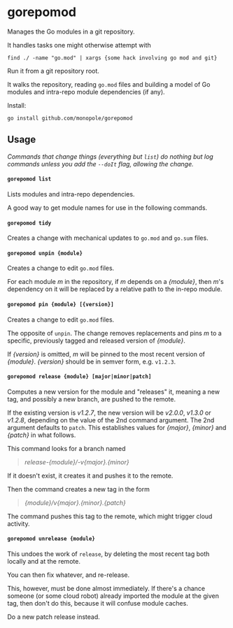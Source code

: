 # gorepomod

Manages the Go modules in a git repository.

It handles tasks one might otherwise attempt with

```
find ./ -name "go.mod" | xargs {some hack involving go mod and git}
```

Run it from a git repository root.

It walks the repository, reading `go.mod` files and
building a model of Go modules and intra-repo module
dependencies (if any).

Install:
```
go install github.com/monopole/gorepomod
```

## Usage

_Commands that change things (everything but `list`)
do nothing but log commands
unless you add the `--doIt` flag,
allowing the change._

#### `gorepomod list`

Lists modules and intra-repo dependencies.

A good way to get module names for use in
the following commands.

#### `gorepomod tidy`

Creates a change with mechanical updates
to `go.mod` and `go.sum` files.

#### `gorepomod unpin {module}`

Creates a change to edit `go.mod` files.

For each module _m_ in the repository,
if _m_ depends on a _{module}_,
then _m_'s dependency on it will be replaced by
a relative path to the in-repo module.

#### `gorepomod pin {module} [{version}]`

Creates a change to edit `go.mod` files.

The opposite of `unpin`.  The change removes
replacements and pins _m_ to a specific, previously
tagged and released version of _{module}_.

If _{version}_ is omitted, _m_ will be pinned
to the most recent version of _{module}_.
_{version}_ should be in semver form, e.g. `v1.2.3`.


#### `gorepomod release {module} [major|minor|patch]`

Computes a new version for the module and "releases" it,
meaning a new tag, and possibly a new branch,
are pushed to the remote.

If the existing version is _v1.2.7_, the new version
will be _v2.0.0_, _v1.3.0_ or _v1.2.8_, depending on
the value of the 2nd command argument.  The 2nd argument
defaults to `patch`.  This establishes values for
_{major}_, _{minor}_ and _{patch}_ in what follows.

This command looks for a branch named

> _release-{module}/-v{major}.{minor}_

If it doesn't exist, it creates it and pushes it
to the remote.

Then the command creates a new tag in the form

> _{module}/v{major}.{minor}.{patch}_

The command pushes this tag to the remote, which might
trigger cloud activity.

#### `gorepomod unrelease {module}`

This undoes the work of `release`, by deleting the
most recent tag both locally and at the remote.

You can then fix whatever, and re-release.

This, however, must be done almost immediately.
If there's a chance someone (or some cloud robot) already
imported the module at the given tag, then don't do this,
because it will confuse module caches.

Do a new patch release instead.

